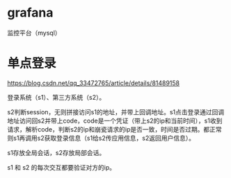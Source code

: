 # grafana

监控平台（mysql）

# 单点登录

https://blog.csdn.net/qq_33472765/article/details/81489158

登录系统（s1）、第三方系统（s2）。

s2判断session，无则拼接访问s1的地址，并带上回调地址。s1点击登录通过回调地址访问回s2并带上code，code是一个凭证（带上s2的ip和当前时间），s1收到请求，解析code，判断s2的ip和崩瓷请求的ip是否一致，时间是否过期。都正常则s1再调用s2获取登录信息（s1给s2传应用信息，s2返回用户信息）。

s1存放全局会话，s2存放局部会话。

s1 和 s2 的每次交互都要验证对方的ip。